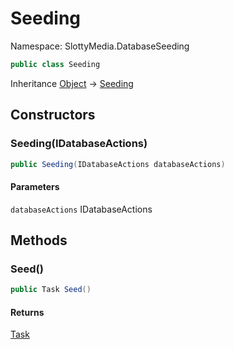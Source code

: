 # Seeding

Namespace: SlottyMedia.DatabaseSeeding

```csharp
public class Seeding
```

Inheritance [Object](https://docs.microsoft.com/en-us/dotnet/api/system.object) → [Seeding](./slottymedia.databaseseeding.seeding.md)

## Constructors

### **Seeding(IDatabaseActions)**

```csharp
public Seeding(IDatabaseActions databaseActions)
```

#### Parameters

`databaseActions` IDatabaseActions<br>

## Methods

### **Seed()**

```csharp
public Task Seed()
```

#### Returns

[Task](https://docs.microsoft.com/en-us/dotnet/api/system.threading.tasks.task)<br>

